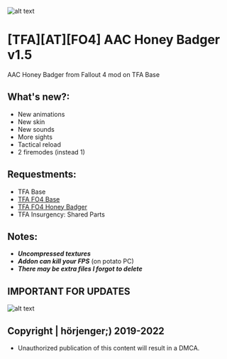 ![alt text](https://i.imgur.com/yadlKrc.png) 

# [TFA][AT][FO4] AAC Honey Badger v1.5
AAC Honey Badger from Fallout 4 mod on TFA Base

## What's new?:
* New animations
* New skin
* New sounds
* More sights
* Tactical reload
* 2 firemodes (instead 1)

## Requestments:
* TFA Base
* [TFA FO4 Base](https://github.com/horjenger/TFA-FO4-Base)
* [TFA FO4 Honey Badger](https://github.com/horjenger/TFA-FO4-AAC-Honey-Badger-V1.0)
* TFA Insurgency: Shared Parts

## Notes:
* ***Uncompressed textures***
* ***Addon can kill your FPS*** (on potato PC)
* ***There may be extra files I forgot to delete***

## IMPORTANT FOR UPDATES
![alt text](https://i.imgur.com/wBAscZ9.png) 

## Copyright | hörjenger;) 2019-2022

* Unauthorized publication of this content will result in a DMCA.

